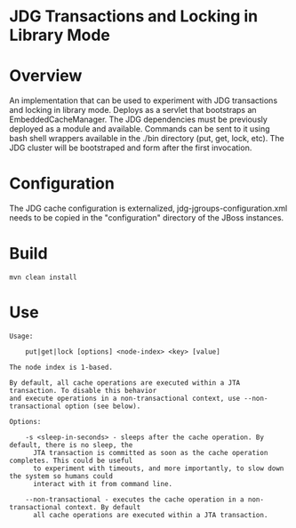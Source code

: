 # JDG Transactions and Locking in Library Mode

# Overview

An implementation that can be used to experiment with JDG transactions and locking in library mode.
Deploys as a servlet that bootstraps an EmbeddedCacheManager. The JDG dependencies must be previously
deployed as a module and available. Commands can be sent to it using bash shell wrappers available
in the ./bin directory (put, get, lock, etc). The JDG cluster will be bootstraped and form after the 
first invocation.

# Configuration

The JDG cache configuration is externalized, jdg-jgroups-configuration.xml needs to be copied
in the "configuration" directory of the JBoss instances.


# Build

```
mvn clean install
```

# Use

````
Usage:

    put|get|lock [options] <node-index> <key> [value]

The node index is 1-based.

By default, all cache operations are executed within a JTA transaction. To disable this behavior
and execute operations in a non-transactional context, use --non-transactional option (see below).

Options:

    -s <sleep-in-seconds> - sleeps after the cache operation. By default, there is no sleep, the
      JTA transaction is committed as soon as the cache operation completes. This could be useful
      to experiment with timeouts, and more importantly, to slow down the system so humans could
      interact with it from command line.

    --non-transactional - executes the cache operation in a non-transactional context. By default
      all cache operations are executed within a JTA transaction.

````

